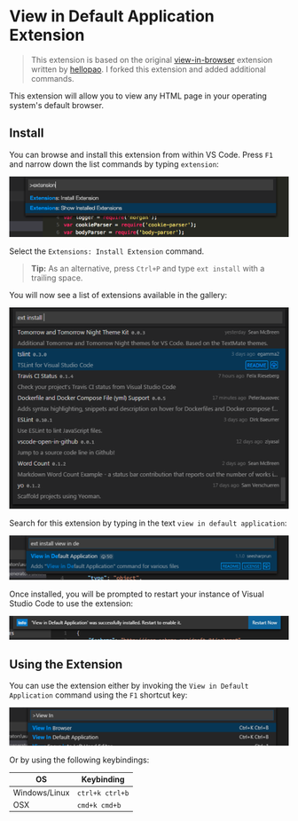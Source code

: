 # View in Default Application Extension

> This extension is based on the original [view-in-browser](https://github.com/hellopao/view-in-browser) extension written by [hellopao](https://github.com/hellopao). I forked this extension and added additional commands.

This extension will allow you to view any HTML page in your operating system's default browser.

## Install

You can browse and install this extension from within VS Code. Press ``F1`` and narrow down the list commands by typing ``extension``:

![Install Extension Command](media/install_gallery_extension.png)

Select the ``Extensions: Install Extension`` command.

> **Tip:** As an alternative, press ``Ctrl+P`` and type ``ext install`` with a trailing space.

You will now see a list of extensions available in the gallery:

![Gallery Extensions](media/gallery_extensions.png)

Search for this extension by typing in the text ``view in default application``:

![Search for Extension](media/extension_search.png)

Once installed, you will be prompted to restart your instance of Visual Studio Code to use the extension:

![Restart](media/restart_ide.png)

## Using the Extension

You can use the extension either by invoking the ``View in Default Application`` command using the ``F1`` shortcut key:

![Invoke Extension](media/invoke.png)

Or by using the following keybindings:

| OS | Keybinding |
| --- | --- |
| Windows/Linux | ``ctrl+k ctrl+b`` |
| OSX | ``cmd+k cmd+b`` |
